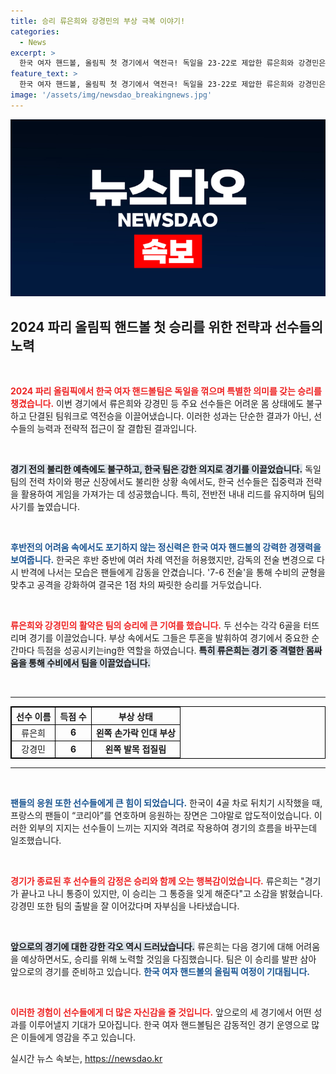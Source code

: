 ```yaml
---
title: 승리 류은희와 강경민의 부상 극복 이야기!
categories:
  - News
excerpt: >
  한국 여자 핸드볼, 올림픽 첫 경기에서 역전극! 독일을 23-22로 제압한 류은희와 강경민은 부상에도 불구, 각각 6골로 팀을 이끌며 짜릿한 승리를 맛봤다. 이들의 강한 의지와 팬들의 열렬한 응원이 함께한 순간을 놓치지 마세요!
feature_text: >
  한국 여자 핸드볼, 올림픽 첫 경기에서 역전극! 독일을 23-22로 제압한 류은희와 강경민은 부상에도 불구, 각각 6골로 팀을 이끌며 짜릿한 승리를 맛봤다. 이들의 강한 의지와 팬들의 열렬한 응원이 함께한 순간을 놓치지 마세요!
image: '/assets/img/newsdao_breakingnews.jpg'
---
```


<p><img src="/assets/img/newsdao_breakingnews.jpg" alt="bookingtag 속보" /></p>

<h2 data-ke-size="size26">2024 파리 올림픽 핸드볼 첫 승리를 위한 전략과 선수들의 노력</h2>

<p data-ke-size="size16">&nbsp;</p>

<p><b><span style="color: #ee2323;">2024 파리 올림픽에서 한국 여자 핸드볼팀은 독일을 꺾으며 특별한 의미를 갖는 승리를 챙겼습니다.</span></b> 이번 경기에서 류은희와 강경민 등 주요 선수들은 어려운 몸 상태에도 불구하고 단결된 팀워크로 역전승을 이끌어냈습니다. 이러한 성과는 단순한 결과가 아닌, 선수들의 능력과 전략적 접근이 잘 결합된 결과입니다.  </p>

<p data-ke-size="size16">&nbsp;</p>

<p><b><span style="background-color: #21538527;">경기 전의 불리한 예측에도 불구하고, 한국 팀은 강한 의지로 경기를 이끌었습니다.</span></b> 독일팀의 전력 차이와 평균 신장에서도 불리한 상황 속에서도, 한국 선수들은 집중력과 전략을 활용하여 게임을 가져가는 데 성공했습니다. 특히, 전반전 내내 리드를 유지하며 팀의 사기를 높였습니다.  </p>

<p data-ke-size="size16">&nbsp;</p>

<p><b><span style="color: #1a5490;">후반전의 어려움 속에서도 포기하지 않는 정신력은 한국 여자 핸드볼의 강력한 경쟁력을 보여줍니다.</span></b> 한국은 후반 중반에 여러 차례 역전을 허용했지만, 감독의 전술 변경으로 다시 반격에 나서는 모습은 팬들에게 감동을 안겼습니다. '7-6 전술'을 통해 수비의 균형을 맞추고 공격을 강화하여 결국은 1점 차의 짜릿한 승리를 거두었습니다.  </p>

<p data-ke-size="size16">&nbsp;</p>

<p><b><span style="color: #ee2323;">류은희와 강경민의 활약은 팀의 승리에 큰 기여를 했습니다.</span></b> 두 선수는 각각 6골을 터뜨리며 경기를 이끌었습니다. 부상 속에서도 그들은 투혼을 발휘하여 경기에서 중요한 순간마다 득점을 성공시키는ing한 역할을 하였습니다. <b><span style="background-color: #21538527;">특히 류은희는 경기 중 격렬한 몸싸움을 통해 수비에서 팀을 이끌었습니다.</span></b>  </p>

<p data-ke-size="size16">&nbsp;</p>

<hr>

<table style="border-collapse: collapse; width: 100%; border: 1px solid black;">
  <thead>
    <tr>
      <th style="border: 1px solid black; text-align: center;">선수 이름</th>
      <th style="border: 1px solid black; text-align: center;">득점 수</th>
      <th style="border: 1px solid black; text-align: center;">부상 상태</th>
    </tr>
  </thead>
  <tbody>
    <tr>
      <td style="border: 1px solid black; text-align: center;">류은희</td>
      <td style="border: 1px solid black; text-align: center;"><b>6</b></td>
      <td style="border: 1px solid black; text-align: center;"><b>왼쪽 손가락 인대 부상</b></td>
    </tr>
    <tr>
      <td style="border: 1px solid black; text-align: center;">강경민</td>
      <td style="border: 1px solid black; text-align: center;"><b>6</b></td>
      <td style="border: 1px solid black; text-align: center;"><b>왼쪽 발목 접질림</b></td>
    </tr>
  </tbody>
</table>

<hr>

<p data-ke-size="size16">&nbsp;</p>

<p><b><span style="color: #1a5490;">팬들의 응원 또한 선수들에게 큰 힘이 되었습니다.</span></b> 한국이 4골 차로 뒤치기 시작했을 때, 프랑스의 팬들이 “코리아”를 연호하며 응원하는 장면은 그야말로 압도적이었습니다. 이러한 외부의 지지는 선수들이 느끼는 지지와 격려로 작용하여 경기의 흐름을 바꾸는데 일조했습니다.  </p>

<p data-ke-size="size16">&nbsp;</p>

<p><b><span style="color: #ee2323;">경기가 종료된 후 선수들의 감정은 승리와 함께 오는 행복감이었습니다.</span></b> 류은희는 "경기가 끝나고 나니 통증이 있지만, 이 승리는 그 통증을 잊게 해준다"고 소감을 밝혔습니다. 강경민 또한 팀의 출발을 잘 이어갔다며 자부심을 나타냈습니다.  </p>

<p data-ke-size="size16">&nbsp;</p>

<p><b><span style="background-color: #21538527;">앞으로의 경기에 대한 강한 각오 역시 드러났습니다.</span></b> 류은희는 다음 경기에 대해 어려움을 예상하면서도, 승리를 위해 노력할 것임을 다짐했습니다. 팀은 이 승리를 발판 삼아 앞으로의 경기를 준비하고 있습니다. <b><span style="color: #1a5490;">한국 여자 핸드볼의 올림픽 여정이 기대됩니다.</span></b></p>

<p data-ke-size="size16">&nbsp;</p>

<p><b><span style="color: #ee2323;">이러한 경험이 선수들에게 더 많은 자신감을 줄 것입니다.</span></b> 앞으로의 세 경기에서 어떤 성과를 이루어낼지 기대가 모아집니다. 한국 여자 핸드볼팀은 감동적인 경기 운영으로 많은 이들에게 영감을 주고 있습니다. </p>
실시간 뉴스 속보는, <a href="https://newsdao.kr" rel="dofollow">https://newsdao.kr</a>


